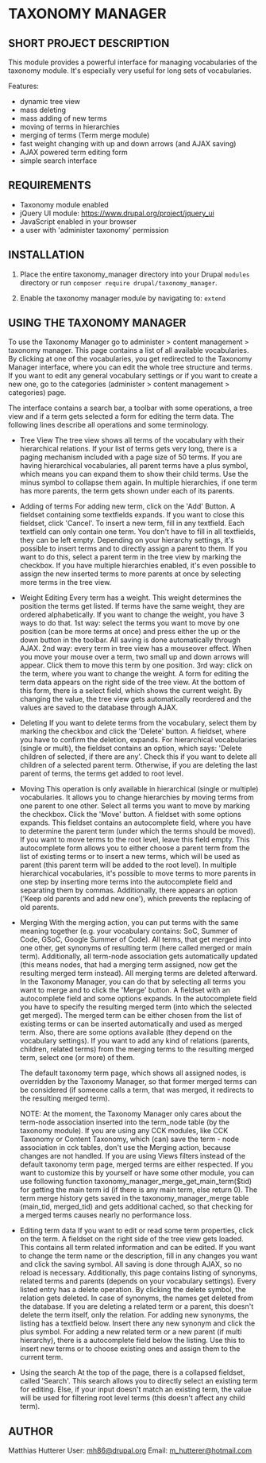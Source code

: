 # TAXONOMY MANAGER

## SHORT PROJECT DESCRIPTION

This module provides a powerful interface for managing vocabularies of the
taxonomy module. It's especially very useful for long sets of vocabularies.

Features:

- dynamic tree view
- mass deleting
- mass adding of new terms
- moving of terms in hierarchies
- merging of terms (Term merge module)
- fast weight changing with up and down arrows (and AJAX saving)
- AJAX powered term editing form
- simple search interface

## REQUIREMENTS

- Taxonomy module enabled
- jQuery UI module: <https://www.drupal.org/project/jquery_ui>
- JavaScript enabled in your browser
- a user with 'administer taxonomy' permission

## INSTALLATION

1. Place the entire taxonomy_manager directory into your Drupal
   `modules` directory or run `composer require drupal/taxonomy_manager`.

2. Enable the taxonomy manager module by navigating to:
   `extend`

## USING THE TAXONOMY MANAGER

To use the Taxonomy Manager go to
administer > content management > taxonomy manager. This page
contains a list of all available vocabularies. By clicking at one of the
vocabularies, you get redirected to the Taxonomy Manager interface, where you
can edit the whole tree structure and terms. If you want to edit any general
vocabulary settings or if you want to create a new one, go to the categories
(administer > content management > categories) page.

The interface contains a search bar, a toolbar with some operations, a tree view
and if a term gets selected a form for editing the term data. The following
lines describe all operations and some terminology.

- Tree View
  The tree view shows all terms of the vocabulary with their hierarchical
  relations. If your list of terms gets very long, there is a paging
  mechanism included with a page size of 50 terms. If you are having
  hierarchical vocabularies, all parent terms have a plus symbol, which means
  you can expand them to show their child terms. Use the minus symbol to
  collapse them again. In multiple hierarchies, if one term has more
  parents, the term gets shown under each of its parents.

- Adding of terms
  For adding new term, click on the 'Add' Button. A fieldset containing some
  textfields expands. If you want to close this fieldset, click 'Cancel'.
  To insert a new term, fill in any textfield. Each textfield can only
  contain one term. You don't have to fill in all textfields, they can be
  left empty. Depending on your hierarchy settings, it's possible to insert
  terms and to directly assign a parent to them. If you want to do this,
  select a parent term in the tree view by marking the checkbox. If you have
  multiple hierarchies enabled, it's even possible to assign the new inserted
  terms to more parents at once by selecting more terms in the tree view.

- Weight Editing
  Every term has a weight. This weight determines the position the terms get
  listed. If terms have the same weight, they are ordered alphabetically. If
  you want to change the weight, you have 3 ways to do that.
  1st way: select the terms you want to move by one position (can be more
  terms at once) and press
  either the up or the down button in the toolbar. All saving is
  done automatically through AJAX.
  2nd way: every term in tree view has a mouseover effect. When you move
  your mouse over a term, two
  small up and down arrows will appear. Click them to move this
  term by one position.
  3rd way: click on the term, where you want to change the weight. A form
  for editing the
  term data appears on the right side of the tree view. At the
  bottom of this form, there is a select field, which shows the
  current weight. By changing the value, the tree view gets
  automatically reordered and the values are saved to the database
  through AJAX.

- Deleting
  If you want to delete terms from the vocabulary, select them by marking the
  checkbox and click the 'Delete' button. A fieldset, where you have to
  confirm the deletion, expands. For hierarchical vocabularies (single or
  multi), the fieldset contains an option, which says: 'Delete children of
  selected, if there are any'. Check this if you want to delete all children
  of a selected parent term. Otherwise, if you are deleting the last parent
  of terms, the terms get added to root level.

- Moving
  This operation is only available in hierarchical (single or multiple)
  vocabularies. It allows you to change hierarchies by moving terms from one
  parent to one other. Select all terms you want to move by marking the
  checkbox. Click the 'Move' button. A fieldset with some options expands.
  This fieldset contains an autocomplete field, where you have to determine
  the parent term (under which the terms should be moved). If you want to
  move terms to the root level, leave this field empty. This autocomplete
  form allows you to either choose a parent term from the list of existing
  terms or to insert a new terms, which will be used as parent (this parent
  term will be added to the root level). In multiple hierarchical
  vocabularies, it's possible to move terms to more parents in one step by
  inserting more terms into the autocomplete field and separating them by
  commas. Additionally, there appears an option ('Keep old parents and add new
  one'), which prevents the replacing of old parents.

- Merging
  With the merging action, you can put terms with the same meaning together
  (e.g. your vocabulary contains: SoC, Summer of Code, GSoC, Google Summer of
  Code). All terms, that get merged into one other, get synonyms of resulting
  term (here called merged or main term). Additionally, all term-node
  association gets automatically updated (this means nodes, that had a
  merging term assigned, now get the resulting merged term instead). All
  merging terms are deleted afterward. In the Taxonomy Manager, you can do
  that by selecting all terms you want to merge and to click the 'Merge'
  button. A fieldset with an autocomplete field and some options expands. In
  the autocomplete field you have to specify the resulting merged term (into
  which the selected get merged). The merged term can be either chosen from
  the list of existing terms or can be inserted automatically and used as
  merged term. Also, there are some options available (they depend on
  the vocabulary settings). If you want to add any kind of relations
  (parents, children, related terms) from the merging terms to the resulting
  merged term, select one (or more) of them.

  The default taxonomy term page, which shows all assigned nodes, is
  overridden by the Taxonomy Manager, so that former merged terms can be
  considered (if someone calls a term, that was merged, it redirects to the
  resulting merged term).

  NOTE: At the moment, the Taxonomy Manager only cares about the term-node
  association inserted
  into the term_node table (by the taxonomy module). If you are using
  any CCK modules, like CCK Taxonomy or Content Taxonomy, which (can)
  save the term - node association in cck tables, don't use the Merging
  action, because changes are not handled. If you are using Views
  filters instead of the default taxonomy term page, merged terms are
  either respected. If you want to customize this by yourself or have
  some other module, you can use following function
  taxonomy_manager_merge_get_main_term($tid) for getting the main term
  id (if there is any main term, else return 0). The term merge history
  gets saved in the taxonomy_manager_merge table (main_tid, merged_tid)
  and gets additional cached, so that checking for a merged terms
  causes nearly no performance loss.

- Editing term data
  If you want to edit or read some term properties, click on the term. A
  fieldset on the right side of the tree view gets loaded. This contains all
  term related information and can be edited. If you want to change the term
  name or the description, fill in any changes you want and click the saving
  symbol. All saving is done through AJAX, so no reload is necessary.
  Additionally, this page contains listing of synonyms, related terms and
  parents (depends on your vocabulary settings). Every listed entry has a
  delete operation. By clicking the delete symbol, the relation gets deleted.
  In case of synonyms, the names get deleted from the database. If you are
  deleting a related term or a parent, this doesn't delete the term itself,
  only the relation. For adding new synonyms, the listing has a textfield
  below. Insert there any new synonym and click the plus symbol. For adding
  a new related term or a new parent (if multi hierarchy), there is a
  autocomplete field below the listing. Use this to insert new terms or to
  choose existing ones and assign them to the current term.

- Using the search
  At the top of the page, there is a collapsed fieldset, called 'Search'.
  This search allows you to directly select an existing term for editing.
  Else, if your input doesn't match an existing term, the value will be used
  for filtering root level terms (this doesn't affect any child term).

## AUTHOR

Matthias Hutterer
User: mh86@drupal.org
Email: <m_hutterer@hotmail.com>
